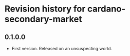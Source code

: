 # Revision history for cardano-secondary-market

## 0.1.0.0

* First version. Released on an unsuspecting world.
